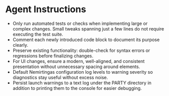 # Agent Instructions

- Only run automated tests or checks when implementing large or complex changes. Small tweaks spanning just a few lines do not require executing the test suite.
- Comment each newly introduced code block to document its purpose clearly.
- Preserve existing functionality: double-check for syntax errors or regressions before finalizing changes.
- For UI changes, ensure a modern, well-aligned, and consistent presentation without unnecessary spacing around elements.
- Default Nemirtingas configuration log levels to warning severity so diagnostics stay useful without excess noise.
- Persist launch warnings to a text log under the PARTY directory in addition to printing them to the console for easier debugging.

